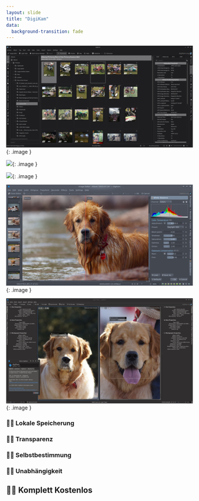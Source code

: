 ```yaml
---
layout: slide
title: "DigiKam"
data:
  background-transition: fade
--- 
```



<section markdown="1">

![](assets/images/f1_album.png){: .image }

</section>


<section markdown="1">

![](assets/images/f2_datetag.png){: .image }

</section>


<section markdown="1">

![](assets/images/f3_geo.png){: .image }

</section>


<section markdown="1">

![](assets/images/f4_mods.png){: .image }

</section>

<section markdown="1">

![](assets/images/f5_face.png){: .image }

</section>



<section markdown="1">

<h3 data-fragment-index="2" class="fragment fade-in">👍🏽 Lokale Speicherung</h3>
<h3 data-fragment-index="3" class="fragment fade-in">👍🏽 Transparenz</h3>
<h3 data-fragment-index="4" class="fragment fade-in">👍🏽 Selbstbestimmung</h3>
<h3 data-fragment-index="5" class="fragment fade-in">👍🏽 Unabhängigkeit</h3>
<h1 data-fragment-index="6" class="fragment fade-in">👍🏽 Komplett Kostenlos</h1>

</section>

